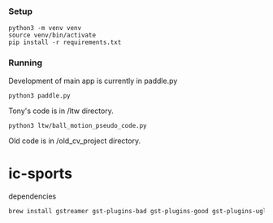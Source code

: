 ### Setup


```
python3 -m venv venv
source venv/bin/activate
pip install -r requirements.txt
```

### Running

Development of main app is currently in paddle.py

```
python3 paddle.py
```

Tony's code is in /ltw directory.

```
python3 ltw/ball_motion_pseudo_code.py
```

Old code is in /old_cv_project directory.

# ic-sports

dependencies

```bash
brew install gstreamer gst-plugins-bad gst-plugins-good gst-plugins-ugly gst-plugins-base gst-libav pygobject3
```
